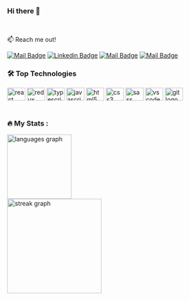 ### Hi there 👋

<br>

:mailbox: Reach me out!

[![Mail Badge](https://img.shields.io/badge/Volodymyr%20Semeniuk-c0392b?style=flat&logo=gmail&logoColor=white&labelColor=c0392b)](mailto:vova.sem143@gmail.com)
[![Linkedin Badge](https://img.shields.io/badge/-Volodymyr_Semeniuk-0e76a8?style=flat&labelColor=0e76a8&logo=linkedin&logoColor=white)](https://www.linkedin.com/in/volodymyr-semeniuk)
[![Mail Badge](https://img.shields.io/badge/-@vovka8101-282a36?style=flat&labelColor=282a36&logo=telegram&logoColor=#0088cc)](https://t.me/vovka8101)
[![Mail Badge](https://img.shields.io/badge/-@Volodymyr%20Semeniuk-e84393?style=flat&labelColor=e84393&logo=instagram&logoColor=white)](https://www.instagram.com/vova.semeniuk/)

<h3 align="left">🛠 Top Technologies</h3>

<div align="left">
  <img src="https://cdn.jsdelivr.net/gh/devicons/devicon/icons/react/react-original.svg" height="30" width="42" alt="react logo"  />
  <img src="https://cdn.jsdelivr.net/gh/devicons/devicon/icons/redux/redux-original.svg" height="30" width="42" alt="redux logo"  />
  <img src="https://cdn.jsdelivr.net/gh/devicons/devicon/icons/typescript/typescript-original.svg" height="30" width="42" alt="typescript logo"  />
  <img src="https://cdn.jsdelivr.net/gh/devicons/devicon/icons/javascript/javascript-original.svg" height="30" width="42" alt="javascript logo"  />
  <img src="https://cdn.jsdelivr.net/gh/devicons/devicon/icons/html5/html5-original.svg" height="30" width="42" alt="html5 logo"  />
  <img src="https://cdn.jsdelivr.net/gh/devicons/devicon/icons/css3/css3-original.svg" height="30" width="42" alt="css3 logo"  />
  <img src="https://cdn.jsdelivr.net/gh/devicons/devicon/icons/sass/sass-original.svg" height="30" width="42" alt="sass logo"  />
  <img src="https://cdn.jsdelivr.net/gh/devicons/devicon/icons/vscode/vscode-original.svg" height="30" width="42" alt="vscode logo"  />
  <img src="https://cdn.jsdelivr.net/gh/devicons/devicon/icons/git/git-original.svg" height="30" width="42" alt="git logo"  />
</div>

<br>

<h3 align="left">🔥   My Stats :</h3>

<div align="left">
  <img src="https://github-readme-stats.vercel.app/api/top-langs?username=vovka8101&locale=en&hide_title=false&layout=compact&card_width=320&langs_count=5&theme=dracula&hide_border=false&order=2" height="150" alt="languages graph" /> <br>
  <img src="https://streak-stats.demolab.com?user=vovka8101&locale=en&mode=daily&theme=dark&hide_border=false&border_radius=5&order=3" height="220" alt="streak graph"  />
</div>
